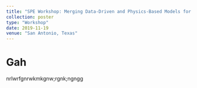 ```yaml
---
title: "SPE Workshop: Merging Data-Driven and Physics-Based Models for Enhanced Reservoir Insights and Predictions"
collection: poster
type: "Workshop"
date: 2019-11-19 
venue: "San Antonio, Texas"
---
```



# Gah
nrlwrfgnrwkmkgnw;rgnk;ngngg
